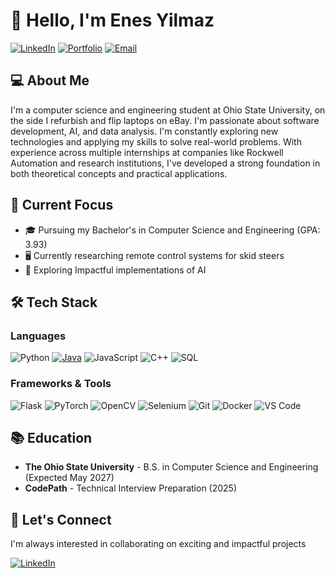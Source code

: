 # 👋 Hello, I'm Enes Yilmaz

[![LinkedIn](https://img.shields.io/badge/LinkedIn-Connect-blue?style=for-the-badge&logo=linkedin)](https://www.linkedin.com/in/enes-y)
[![Portfolio](https://img.shields.io/badge/Portfolio-Visit-brightgreen?style=for-the-badge&logo=github)](https://enes-y.vercel.app)
[![Email](https://img.shields.io/badge/Email-Contact-red?style=for-the-badge&logo=gmail)](mailto:enesyilmaz5157@gmail.com)

## 💻 About Me

I'm a computer science and engineering student at Ohio State University, on the side I refurbish and flip laptops on eBay. I'm passionate about software development, AI, and data analysis. I'm constantly exploring new technologies and applying my skills to solve real-world problems. With experience across multiple internships at companies like Rockwell Automation and research institutions, I've developed a strong foundation in both theoretical concepts and practical applications.

## 🔭 Current Focus

- 🎓 Pursuing my Bachelor's in Computer Science and Engineering (GPA: 3.93)
- 🖥️ Currently researching remote control systems for skid steers
- 🤖 Exploring Impactful implementations of AI

## 🛠️ Tech Stack

### Languages
![Python](https://img.shields.io/badge/Python-3776AB?style=flat-square&logo=python&logoColor=white)
[![Java](https://img.shields.io/badge/Java-%23ED8B00.svg?logo=openjdk&logoColor=white)](#)
![JavaScript](https://img.shields.io/badge/JavaScript-F7DF1E?style=flat-square&logo=javascript&logoColor=black)
![C++](https://img.shields.io/badge/C++-00599C?style=flat-square&logo=c%2B%2B&logoColor=white)
![SQL](https://img.shields.io/badge/SQL-4479A1?style=flat-square&logo=mysql&logoColor=white)

### Frameworks & Tools
![Flask](https://img.shields.io/badge/Flask-000000?style=flat-square&logo=flask&logoColor=white)
![PyTorch](https://img.shields.io/badge/PyTorch-EE4C2C?style=flat-square&logo=pytorch&logoColor=white)
![OpenCV](https://img.shields.io/badge/OpenCV-5C3EE8?style=flat-square&logo=opencv&logoColor=white)
![Selenium](https://img.shields.io/badge/Selenium-43B02A?style=flat-square&logo=selenium&logoColor=white)
![Git](https://img.shields.io/badge/Git-F05032?style=flat-square&logo=git&logoColor=white)
![Docker](https://img.shields.io/badge/Docker-2496ED?style=flat-square&logo=docker&logoColor=white)
![VS Code](https://img.shields.io/badge/VS_Code-007ACC?style=flat-square&logo=visual-studio-code&logoColor=white)

## 📚 Education

- **The Ohio State University** - B.S. in Computer Science and Engineering (Expected May 2027)
- **CodePath** - Technical Interview Preparation (2025)

## 🤝 Let's Connect

I'm always interested in collaborating on exciting and impactful projects

[![LinkedIn](https://img.shields.io/badge/LinkedIn-Connect-blue?style=for-the-badge&logo=linkedin)](https://www.linkedin.com/in/enes-y)
